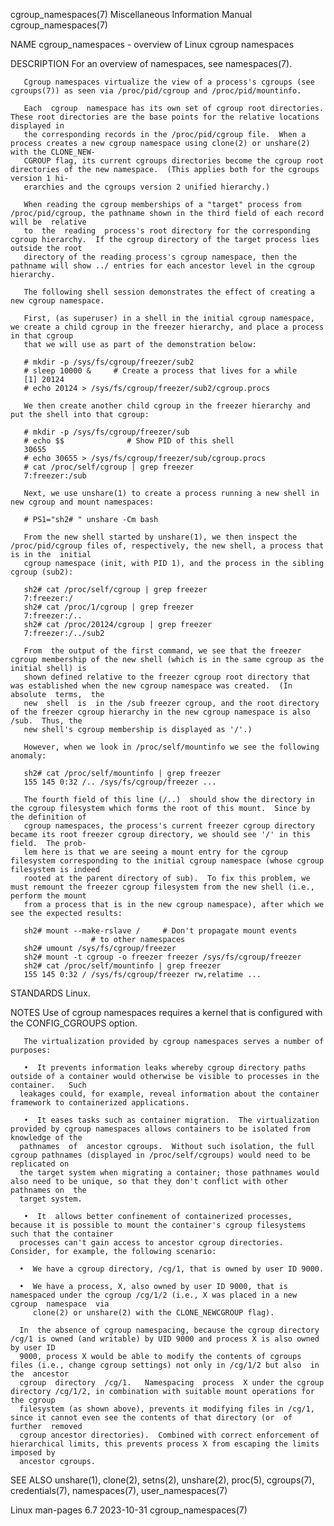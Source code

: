 cgroup_namespaces(7)					       Miscellaneous Information Manual						  cgroup_namespaces(7)

NAME
       cgroup_namespaces - overview of Linux cgroup namespaces

DESCRIPTION
       For an overview of namespaces, see namespaces(7).

       Cgroup namespaces virtualize the view of a process's cgroups (see cgroups(7)) as seen via /proc/pid/cgroup and /proc/pid/mountinfo.

       Each  cgroup  namespace has its own set of cgroup root directories.  These root directories are the base points for the relative locations displayed in
       the corresponding records in the /proc/pid/cgroup file.	When a process creates a new cgroup namespace using clone(2) or unshare(2) with the CLONE_NEW‐
       CGROUP flag, its current cgroups directories become the cgroup root directories of the new namespace.  (This applies both for the cgroups version 1 hi‐
       erarchies and the cgroups version 2 unified hierarchy.)

       When reading the cgroup memberships of a "target" process from /proc/pid/cgroup, the pathname shown in the third field of each record will be  relative
       to  the	reading	 process's root directory for the corresponding cgroup hierarchy.  If the cgroup directory of the target process lies outside the root
       directory of the reading process's cgroup namespace, then the pathname will show ../ entries for each ancestor level in the cgroup hierarchy.

       The following shell session demonstrates the effect of creating a new cgroup namespace.

       First, (as superuser) in a shell in the initial cgroup namespace, we create a child cgroup in the freezer hierarchy, and place a process in that cgroup
       that we will use as part of the demonstration below:

	   # mkdir -p /sys/fs/cgroup/freezer/sub2
	   # sleep 10000 &     # Create a process that lives for a while
	   [1] 20124
	   # echo 20124 > /sys/fs/cgroup/freezer/sub2/cgroup.procs

       We then create another child cgroup in the freezer hierarchy and put the shell into that cgroup:

	   # mkdir -p /sys/fs/cgroup/freezer/sub
	   # echo $$			  # Show PID of this shell
	   30655
	   # echo 30655 > /sys/fs/cgroup/freezer/sub/cgroup.procs
	   # cat /proc/self/cgroup | grep freezer
	   7:freezer:/sub

       Next, we use unshare(1) to create a process running a new shell in new cgroup and mount namespaces:

	   # PS1="sh2# " unshare -Cm bash

       From the new shell started by unshare(1), we then inspect the /proc/pid/cgroup files of, respectively, the new shell, a process that is in the  initial
       cgroup namespace (init, with PID 1), and the process in the sibling cgroup (sub2):

	   sh2# cat /proc/self/cgroup | grep freezer
	   7:freezer:/
	   sh2# cat /proc/1/cgroup | grep freezer
	   7:freezer:/..
	   sh2# cat /proc/20124/cgroup | grep freezer
	   7:freezer:/../sub2

       From  the output of the first command, we see that the freezer cgroup membership of the new shell (which is in the same cgroup as the initial shell) is
       shown defined relative to the freezer cgroup root directory that was established when the new cgroup namespace was created.  (In	 absolute  terms,  the
       new  shell  is  in the /sub freezer cgroup, and the root directory of the freezer cgroup hierarchy in the new cgroup namespace is also /sub.  Thus, the
       new shell's cgroup membership is displayed as '/'.)

       However, when we look in /proc/self/mountinfo we see the following anomaly:

	   sh2# cat /proc/self/mountinfo | grep freezer
	   155 145 0:32 /.. /sys/fs/cgroup/freezer ...

       The fourth field of this line (/..)  should show the directory in the cgroup filesystem which forms the root of this mount.  Since by the definition of
       cgroup namespaces, the process's current freezer cgroup directory became its root freezer cgroup directory, we should see '/' in this field.  The prob‐
       lem here is that we are seeing a mount entry for the cgroup filesystem corresponding to the initial cgroup namespace (whose cgroup filesystem is indeed
       rooted at the parent directory of sub).	To fix this problem, we must remount the freezer cgroup filesystem from the new shell (i.e., perform the mount
       from a process that is in the new cgroup namespace), after which we see the expected results:

	   sh2# mount --make-rslave /	  # Don't propagate mount events
					  # to other namespaces
	   sh2# umount /sys/fs/cgroup/freezer
	   sh2# mount -t cgroup -o freezer freezer /sys/fs/cgroup/freezer
	   sh2# cat /proc/self/mountinfo | grep freezer
	   155 145 0:32 / /sys/fs/cgroup/freezer rw,relatime ...

STANDARDS
       Linux.

NOTES
       Use of cgroup namespaces requires a kernel that is configured with the CONFIG_CGROUPS option.

       The virtualization provided by cgroup namespaces serves a number of purposes:

       •  It prevents information leaks whereby cgroup directory paths outside of a container would otherwise be visible to processes in the container.	  Such
	  leakages could, for example, reveal information about the container framework to containerized applications.

       •  It eases tasks such as container migration.  The virtualization provided by cgroup namespaces allows containers to be isolated from knowledge of the
	  pathnames  of	 ancestor cgroups.  Without such isolation, the full cgroup pathnames (displayed in /proc/self/cgroups) would need to be replicated on
	  the target system when migrating a container; those pathnames would also need to be unique, so that they don't conflict with other pathnames on  the
	  target system.

       •  It  allows better confinement of containerized processes, because it is possible to mount the container's cgroup filesystems such that the container
	  processes can't gain access to ancestor cgroup directories.  Consider, for example, the following scenario:

	  •  We have a cgroup directory, /cg/1, that is owned by user ID 9000.

	  •  We have a process, X, also owned by user ID 9000, that is namespaced under the cgroup /cg/1/2 (i.e., X was placed in a new cgroup	namespace  via
	     clone(2) or unshare(2) with the CLONE_NEWCGROUP flag).

	  In  the absence of cgroup namespacing, because the cgroup directory /cg/1 is owned (and writable) by UID 9000 and process X is also owned by user ID
	  9000, process X would be able to modify the contents of cgroups files (i.e., change cgroup settings) not only in /cg/1/2 but also  in	 the  ancestor
	  cgroup  directory  /cg/1.   Namespacing  process  X under the cgroup directory /cg/1/2, in combination with suitable mount operations for the cgroup
	  filesystem (as shown above), prevents it modifying files in /cg/1, since it cannot even see the contents of that directory (or  of  further  removed
	  cgroup ancestor directories).	 Combined with correct enforcement of hierarchical limits, this prevents process X from escaping the limits imposed by
	  ancestor cgroups.

SEE ALSO
       unshare(1), clone(2), setns(2), unshare(2), proc(5), cgroups(7), credentials(7), namespaces(7), user_namespaces(7)

Linux man-pages 6.7							  2023-10-31							  cgroup_namespaces(7)
